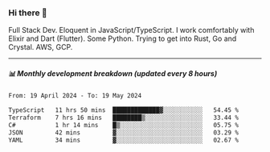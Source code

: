 ### Hi there 👋

Full Stack Dev. Eloquent in JavaScript/TypeScript. I work comfortably with Elixir and Dart (Flutter). Some Python. Trying to get into Rust, Go and Crystal. AWS, GCP.

***

##### 📊 Monthly development breakdown (updated every 8 hours)

<!--START_SECTION:waka-->

```txt
From: 19 April 2024 - To: 19 May 2024

TypeScript   11 hrs 50 mins  █████████████▓░░░░░░░░░░░   54.45 %
Terraform    7 hrs 16 mins   ████████▒░░░░░░░░░░░░░░░░   33.44 %
C#           1 hr 14 mins    █▒░░░░░░░░░░░░░░░░░░░░░░░   05.75 %
JSON         42 mins         ▓░░░░░░░░░░░░░░░░░░░░░░░░   03.29 %
YAML         34 mins         ▓░░░░░░░░░░░░░░░░░░░░░░░░   02.67 %
```

<!--END_SECTION:waka-->
